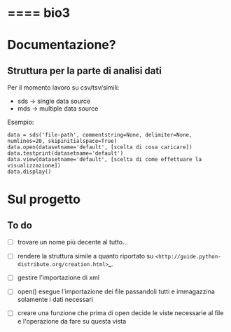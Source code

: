 ====
bio3
====

Documentazione?
===============

Struttura per la parte di analisi dati
--------------------------------------

Per il momento lavoro su csv/tsv/simili:

- sds -> single data source
- mds -> multiple data source

Esempio:

	data = sds('file-path', commentstring=None, delimiter=None, numlines=20, skipinitialspace=True)
	data.open(datasetname='default', [scelta di cosa caricare])
	data.testprint(datasetname='default')
	data.view(datasetname='default', [scelta di come effettuare la visualizzazione])
	data.display()

Sul progetto
============

To do
-----

- [ ] trovare un nome più decente al tutto...
- [ ] rendere la struttura simile a quanto riportato su `<http://guide.python-distribute.org/creation.html>`_.
- [ ] gestire l'importazione di xml
- [ ] open() esegue l'importazione dei file passandoli tutti e immagazzina solamente i dati necessari
- [ ] creare una funzione che prima di open decide le viste necessarie al file e l'operazione da fare su questa vista

